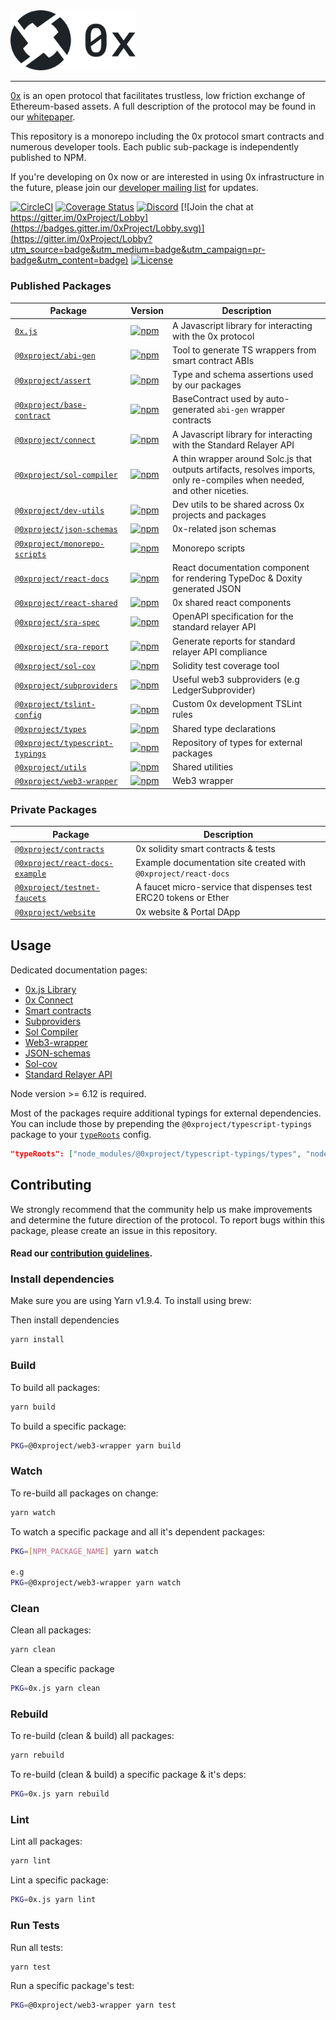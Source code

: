 <img src="https://github.com/0xProject/branding/blob/master/0x_Black_CMYK.png" width="200px" >

---

[0x][website-url] is an open protocol that facilitates trustless, low friction exchange of Ethereum-based assets. A full description of the protocol may be found in our [whitepaper][whitepaper-url].

This repository is a monorepo including the 0x protocol smart contracts and numerous developer tools. Each public sub-package is independently published to NPM.

If you're developing on 0x now or are interested in using 0x infrastructure in the future, please join our [developer mailing list][dev-mailing-list-url] for updates.

[website-url]: https://0xproject.com
[whitepaper-url]: https://0xproject.com/pdfs/0x_white_paper.pdf
[dev-mailing-list-url]: http://eepurl.com/dx4cPf

[![CircleCI](https://circleci.com/gh/0xProject/0x-monorepo.svg?style=svg&circle-token=61bf7cd8c9b4e11b132089dfcffdd1be277d1e0c)](https://circleci.com/gh/0xProject/0x-monorepo)
[![Coverage Status](https://coveralls.io/repos/github/0xProject/0x-monorepo/badge.svg?branch=development)](https://coveralls.io/github/0xProject/0x-monorepo?branch=development)
[![Discord](https://img.shields.io/badge/chat-rocket.chat-yellow.svg?style=flat)](https://chat.0xproject.com)
[![Join the chat at https://gitter.im/0xProject/Lobby](https://badges.gitter.im/0xProject/Lobby.svg)](https://gitter.im/0xProject/Lobby?utm_source=badge&utm_medium=badge&utm_campaign=pr-badge&utm_content=badge)
[![License](https://img.shields.io/badge/License-Apache%202.0-blue.svg)](https://opensource.org/licenses/Apache-2.0)

### Published Packages

| Package                                                         | Version                                                                                                                               | Description                                                                                                               |
| --------------------------------------------------------------- | ------------------------------------------------------------------------------------------------------------------------------------- | ------------------------------------------------------------------------------------------------------------------------- |
| [`0x.js`](/packages/0x.js)                                      | [![npm](https://img.shields.io/npm/v/0x.js.svg)](https://www.npmjs.com/package/0x.js)                                                 | A Javascript library for interacting with the 0x protocol                                                                 |
| [`@0xproject/abi-gen`](/packages/abi-gen)                       | [![npm](https://img.shields.io/npm/v/@0xproject/abi-gen.svg)](https://www.npmjs.com/package/@0xproject/abi-gen)                       | Tool to generate TS wrappers from smart contract ABIs                                                                     |
| [`@0xproject/assert`](/packages/assert)                         | [![npm](https://img.shields.io/npm/v/@0xproject/assert.svg)](https://www.npmjs.com/package/@0xproject/assert)                         | Type and schema assertions used by our packages                                                                           |
| [`@0xproject/base-contract`](/packages/base-contract)           | [![npm](https://img.shields.io/npm/v/@0xproject/base-contract.svg)](https://www.npmjs.com/package/@0xproject/base-contract)           | BaseContract used by auto-generated `abi-gen` wrapper contracts                                                           |
| [`@0xproject/connect`](/packages/connect)                       | [![npm](https://img.shields.io/npm/v/@0xproject/connect.svg)](https://www.npmjs.com/package/@0xproject/connect)                       | A Javascript library for interacting with the Standard Relayer API                                                        |
| [`@0xproject/sol-compiler`](/packages/sol-compiler)             | [![npm](https://img.shields.io/npm/v/@0xproject/sol-compiler.svg)](https://www.npmjs.com/package/@0xproject/sol-compiler)             | A thin wrapper around Solc.js that outputs artifacts, resolves imports, only re-compiles when needed, and other niceties. |
| [`@0xproject/dev-utils`](/packages/dev-utils)                   | [![npm](https://img.shields.io/npm/v/@0xproject/dev-utils.svg)](https://www.npmjs.com/package/@0xproject/dev-utils)                   | Dev utils to be shared across 0x projects and packages                                                                    |
| [`@0xproject/json-schemas`](/packages/json-schemas)             | [![npm](https://img.shields.io/npm/v/@0xproject/json-schemas.svg)](https://www.npmjs.com/package/@0xproject/json-schemas)             | 0x-related json schemas                                                                                                   |
| [`@0xproject/monorepo-scripts`](/packages/monorepo-scripts)     | [![npm](https://img.shields.io/npm/v/@0xproject/monorepo-scripts.svg)](https://www.npmjs.com/package/@0xproject/monorepo-scripts)     | Monorepo scripts                                                                                                          |
| [`@0xproject/react-docs`](/packages/react-docs)                 | [![npm](https://img.shields.io/npm/v/@0xproject/react-docs.svg)](https://www.npmjs.com/package/@0xproject/react-docs)                 | React documentation component for rendering TypeDoc & Doxity generated JSON                                               |
| [`@0xproject/react-shared`](/packages/react-shared)             | [![npm](https://img.shields.io/npm/v/@0xproject/react-shared.svg)](https://www.npmjs.com/package/@0xproject/react-shared)             | 0x shared react components                                                                                                |
| [`@0xproject/sra-spec`](/packages/sra-spec)                     | [![npm](https://img.shields.io/npm/v/@0xproject/sra-spec.svg)](https://www.npmjs.com/package/@0xproject/sra-spec)                     | OpenAPI specification for the standard relayer API                                                                        |
| [`@0xproject/sra-report`](/packages/sra-report)                 | [![npm](https://img.shields.io/npm/v/@0xproject/sra-report.svg)](https://www.npmjs.com/package/@0xproject/sra-report)                 | Generate reports for standard relayer API compliance                                                                      |
| [`@0xproject/sol-cov`](/packages/sol-cov)                       | [![npm](https://img.shields.io/npm/v/@0xproject/sol-cov.svg)](https://www.npmjs.com/package/@0xproject/sol-cov)                       | Solidity test coverage tool                                                                                               |
| [`@0xproject/subproviders`](/packages/subproviders)             | [![npm](https://img.shields.io/npm/v/@0xproject/subproviders.svg)](https://www.npmjs.com/package/@0xproject/subproviders)             | Useful web3 subproviders (e.g LedgerSubprovider)                                                                          |
| [`@0xproject/tslint-config`](/packages/tslint-config)           | [![npm](https://img.shields.io/npm/v/@0xproject/tslint-config.svg)](https://www.npmjs.com/package/@0xproject/tslint-config)           | Custom 0x development TSLint rules                                                                                        |
| [`@0xproject/types`](/packages/types)                           | [![npm](https://img.shields.io/npm/v/@0xproject/types.svg)](https://www.npmjs.com/package/@0xproject/types)                           | Shared type declarations                                                                                                  |
| [`@0xproject/typescript-typings`](/packages/typescript-typings) | [![npm](https://img.shields.io/npm/v/@0xproject/typescript-typings.svg)](https://www.npmjs.com/package/@0xproject/typescript-typings) | Repository of types for external packages                                                                                 |
| [`@0xproject/utils`](/packages/utils)                           | [![npm](https://img.shields.io/npm/v/@0xproject/utils.svg)](https://www.npmjs.com/package/@0xproject/utils)                           | Shared utilities                                                                                                          |
| [`@0xproject/web3-wrapper`](/packages/web3-wrapper)             | [![npm](https://img.shields.io/npm/v/@0xproject/web3-wrapper.svg)](https://www.npmjs.com/package/@0xproject/web3-wrapper)             | Web3 wrapper                                                                                                              |

### Private Packages

| Package                                                         | Description                                                      |
| --------------------------------------------------------------- | ---------------------------------------------------------------- |
| [`@0xproject/contracts`](/packages/contracts)                   | 0x solidity smart contracts & tests                              |
| [`@0xproject/react-docs-example`](/packages/react-docs-example) | Example documentation site created with `@0xproject/react-docs`  |
| [`@0xproject/testnet-faucets`](/packages/testnet-faucets)       | A faucet micro-service that dispenses test ERC20 tokens or Ether |
| [`@0xproject/website`](/packages/website)                       | 0x website & Portal DApp                                         |

## Usage

Dedicated documentation pages:

*   [0x.js Library](https://0xproject.com/docs/0xjs)
*   [0x Connect](https://0xproject.com/docs/connect)
*   [Smart contracts](https://0xproject.com/docs/contracts)
*   [Subproviders](https://0xproject.com/docs/subproviders)
*   [Sol Compiler](https://0xproject.com/docs/sol-compiler)
*   [Web3-wrapper](https://0xproject.com/docs/web3-wrapper)
*   [JSON-schemas](https://0xproject.com/docs/json-schemas)
*   [Sol-cov](https://0xproject.com/docs/sol-cov)
*   [Standard Relayer API](https://github.com/0xProject/standard-relayer-api/blob/master/README.md)

Node version >= 6.12 is required.

Most of the packages require additional typings for external dependencies.
You can include those by prepending the `@0xproject/typescript-typings` package to your [`typeRoots`](http://www.typescriptlang.org/docs/handbook/tsconfig-json.html) config.

```json
"typeRoots": ["node_modules/@0xproject/typescript-typings/types", "node_modules/@types"],
```

## Contributing

We strongly recommend that the community help us make improvements and determine the future direction of the protocol. To report bugs within this package, please create an issue in this repository.

#### Read our [contribution guidelines](./CONTRIBUTING.md).

### Install dependencies

Make sure you are using Yarn v1.9.4. To install using brew:

Then install dependencies

```bash
yarn install
```

### Build

To build all packages:

```bash
yarn build
```

To build a specific package:

```bash
PKG=@0xproject/web3-wrapper yarn build
```

### Watch

To re-build all packages on change:

```bash
yarn watch
```

To watch a specific package and all it's dependent packages:

```bash
PKG=[NPM_PACKAGE_NAME] yarn watch

e.g
PKG=@0xproject/web3-wrapper yarn watch
```

### Clean

Clean all packages:

```bash
yarn clean
```

Clean a specific package

```bash
PKG=0x.js yarn clean
```

### Rebuild

To re-build (clean & build) all packages:

```bash
yarn rebuild
```

To re-build (clean & build) a specific package & it's deps:

```bash
PKG=0x.js yarn rebuild
```

### Lint

Lint all packages:

```bash
yarn lint
```

Lint a specific package:

```bash
PKG=0x.js yarn lint
```

### Run Tests

Run all tests:

```bash
yarn test
```

Run a specific package's test:

```bash
PKG=@0xproject/web3-wrapper yarn test
```
